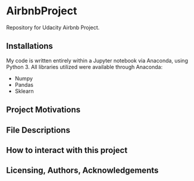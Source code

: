 # AirbnbProject
Repository for Udacity Airbnb Project.

## Installations
My code is written entirely within a Jupyter notebook via Anaconda, using Python 3. 
All libraries utilized were available through Anaconda:
  - Numpy
  - Pandas
  - Sklearn

## Project Motivations

## File Descriptions

## How to interact with this project

## Licensing, Authors, Acknowledgements
